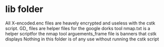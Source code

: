 # lib folder
All X-encoded.enc files are heavely encrypted and useless with the cstk script.
GD_ files are helper files for the google dorks tool
nmap.txt is a helper scriptfor the nmap tool
arguements_frame file is banners that cstk displays
Nothing in this folder is of any use without running the cstk script
